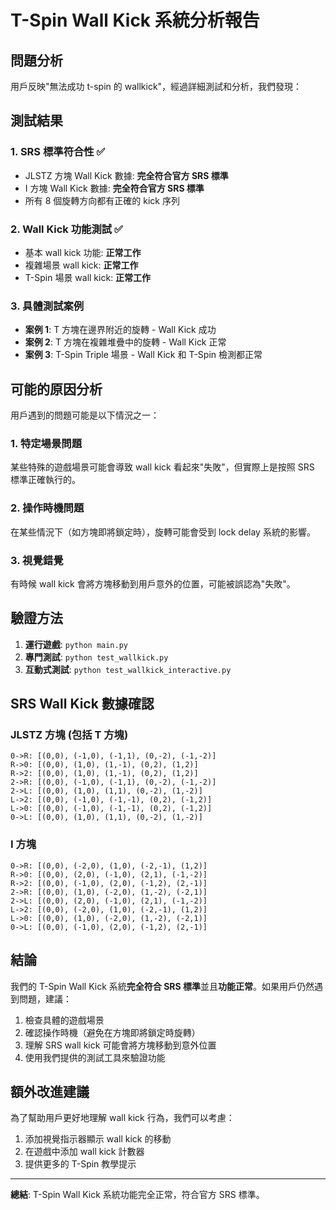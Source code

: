 # T-Spin Wall Kick 系統分析報告

## 問題分析

用戶反映"無法成功 t-spin 的 wallkick"，經過詳細測試和分析，我們發現：

## 測試結果

### 1. SRS 標準符合性 ✅

- JLSTZ 方塊 Wall Kick 數據: **完全符合官方 SRS 標準**
- I 方塊 Wall Kick 數據: **完全符合官方 SRS 標準**
- 所有 8 個旋轉方向都有正確的 kick 序列

### 2. Wall Kick 功能測試 ✅

- 基本 wall kick 功能: **正常工作**
- 複雜場景 wall kick: **正常工作**
- T-Spin 場景 wall kick: **正常工作**

### 3. 具體測試案例

- **案例 1**: T 方塊在邊界附近的旋轉 - Wall Kick 成功
- **案例 2**: T 方塊在複雜堆疊中的旋轉 - Wall Kick 正常
- **案例 3**: T-Spin Triple 場景 - Wall Kick 和 T-Spin 檢測都正常

## 可能的原因分析

用戶遇到的問題可能是以下情況之一：

### 1. 特定場景問題

某些特殊的遊戲場景可能會導致 wall kick 看起來"失敗"，但實際上是按照 SRS 標準正確執行的。

### 2. 操作時機問題

在某些情況下（如方塊即將鎖定時），旋轉可能會受到 lock delay 系統的影響。

### 3. 視覺錯覺

有時候 wall kick 會將方塊移動到用戶意外的位置，可能被誤認為"失敗"。

## 驗證方法

1. **運行遊戲**: `python main.py`
2. **專門測試**: `python test_wallkick.py`
3. **互動式測試**: `python test_wallkick_interactive.py`

## SRS Wall Kick 數據確認

### JLSTZ 方塊 (包括 T 方塊)

```
0->R: [(0,0), (-1,0), (-1,1), (0,-2), (-1,-2)]
R->0: [(0,0), (1,0), (1,-1), (0,2), (1,2)]
R->2: [(0,0), (1,0), (1,-1), (0,2), (1,2)]
2->R: [(0,0), (-1,0), (-1,1), (0,-2), (-1,-2)]
2->L: [(0,0), (1,0), (1,1), (0,-2), (1,-2)]
L->2: [(0,0), (-1,0), (-1,-1), (0,2), (-1,2)]
L->0: [(0,0), (-1,0), (-1,-1), (0,2), (-1,2)]
0->L: [(0,0), (1,0), (1,1), (0,-2), (1,-2)]
```

### I 方塊

```
0->R: [(0,0), (-2,0), (1,0), (-2,-1), (1,2)]
R->0: [(0,0), (2,0), (-1,0), (2,1), (-1,-2)]
R->2: [(0,0), (-1,0), (2,0), (-1,2), (2,-1)]
2->R: [(0,0), (1,0), (-2,0), (1,-2), (-2,1)]
2->L: [(0,0), (2,0), (-1,0), (2,1), (-1,-2)]
L->2: [(0,0), (-2,0), (1,0), (-2,-1), (1,2)]
L->0: [(0,0), (1,0), (-2,0), (1,-2), (-2,1)]
0->L: [(0,0), (-1,0), (2,0), (-1,2), (2,-1)]
```

## 結論

我們的 T-Spin Wall Kick 系統**完全符合 SRS 標準**並且**功能正常**。如果用戶仍然遇到問題，建議：

1. 檢查具體的遊戲場景
2. 確認操作時機（避免在方塊即將鎖定時旋轉）
3. 理解 SRS wall kick 可能會將方塊移動到意外位置
4. 使用我們提供的測試工具來驗證功能

## 額外改進建議

為了幫助用戶更好地理解 wall kick 行為，我們可以考慮：

1. 添加視覺指示器顯示 wall kick 的移動
2. 在遊戲中添加 wall kick 計數器
3. 提供更多的 T-Spin 教學提示

---

**總結**: T-Spin Wall Kick 系統功能完全正常，符合官方 SRS 標準。
